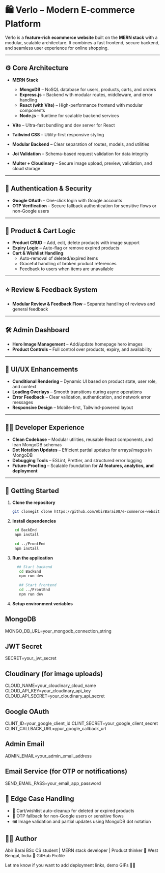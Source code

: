 # 🛍️ Verlo – Modern E-commerce Platform  

Verlo is a **feature-rich ecommerce website** built on the **MERN stack** with a modular, scalable architecture. It combines a fast frontend, secure backend, and seamless user experience for online shopping.  

---

## ⚙️ Core Architecture  

- **MERN Stack**  
  - **MongoDB** – NoSQL database for users, products, carts, and orders  
  - **Express.js** – Backend with modular routes, middleware, and error handling  
  - **React (with Vite)** – High-performance frontend with modular components  
  - **Node.js** – Runtime for scalable backend services  

- **Vite** – Ultra-fast bundling and dev server for React  
- **Tailwind CSS** – Utility-first responsive styling  
- **Modular Backend** – Clear separation of routes, models, and utilities  
- **Joi Validation** – Schema-based request validation for data integrity  
- **Multer + Cloudinary** – Secure image upload, preview, validation, and cloud storage  

---

## 🔐 Authentication & Security  

- **Google OAuth** – One-click login with Google accounts  
- **OTP Verification** – Secure fallback authentication for sensitive flows or non-Google users  

---

## 🛒 Product & Cart Logic  

- **Product CRUD** – Add, edit, delete products with image support  
- **Expiry Logic** – Auto-flag or remove expired products  
- **Cart & Wishlist Handling**  
  - Auto-removal of deleted/expired items  
  - Graceful handling of broken product references  
  - Feedback to users when items are unavailable  

---

## ⭐ Review & Feedback System  

- **Modular Review & Feedback Flow** – Separate handling of reviews and general feedback  

---

## 🛠️ Admin Dashboard  

- **Hero Image Management** – Add/update homepage hero images  
- **Product Controls** – Full control over products, expiry, and availability  

---

## 🎨 UI/UX Enhancements  

- **Conditional Rendering** – Dynamic UI based on product state, user role, and context  
- **Loading Overlays** – Smooth transitions during async operations  
- **Error Feedback** – Clear validation, authentication, and network error messages  
- **Responsive Design** – Mobile-first, Tailwind-powered layout  

---

## 👨‍💻 Developer Experience  

- **Clean Codebase** – Modular utilities, reusable React components, and lean MongoDB schemas  
- **Dot Notation Updates** – Efficient partial updates for arrays/images in MongoDB  
- **Debugging Tools** – ESLint, Prettier, and structured error logging  
- **Future-Proofing** – Scalable foundation for **AI features, analytics, and deployment**  

---

## 🚀 Getting Started  

1. **Clone the repository**  
   ```bash
   git clonegit clone https://github.com/AbirBarai08/e-commerce-website.git

2. **Install dependencies**
   ```bash
    cd BackEnd
    npm install
    
    cd ../FrontEnd
    npm install

4. **Run the application**
   ```bash
     ## Start backend
      cd BackEnd
      npm run dev
      
      ## Start frontend
      cd ../FrontEnd
      npm run dev

6. **Setup environment veriables**
## MongoDB
MONGO_DB_URL=your_mongodb_connection_string

## JWT Secret
SECRET=your_jwt_secret

## Cloudinary (for image uploads)
CLOUD_NAME=your_cloudinary_cloud_name
CLOUD_API_KEY=your_cloudinary_api_key
CLOUD_API_SECRET=your_cloudinary_api_secret

## Google OAuth
CLINT_ID=your_google_client_id
CLINT_SECRET=your_google_client_secret
CLINT_CALLBACK_URL=ypur_google_callback_url

## Admin Email
ADMIN_EMAIL=your_admin_email_address

## Email Service (for OTP or notifications)
SEND_EMAIL_PASS=your_email_app_password

## 🧠 Edge Case Handling
- 🧹 Cart/wishlist auto-cleanup for deleted or expired products
- 🔐 OTP fallback for non-Google users or sensitive flows
- 🖼 Image validation and partial updates using MongoDB dot notation

## 👨‍💻 Author
Abir Barai
BSc CS student | MERN stack developer | Product thinker
📍 West Bengal, India
🔗 GitHub Profile

Let me know if you want to add deployment links, demo GIFs

